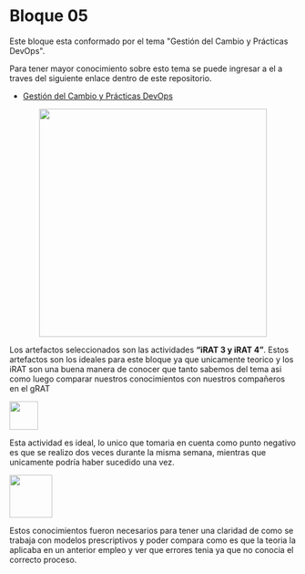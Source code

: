 # Bloque 05

Este bloque esta conformado por el tema "Gestión del Cambio y Prácticas DevOps".

Para tener mayor conocimiento sobre esto tema se puede ingresar a el a traves del siguiente enlace dentro de este repositorio.
- <a href="https://github.com/srgiola/Portafolio_IngSoftware/tree/master/01%20-%20Introducci%C3%B3n%20a%20la%20Ingenier%C3%ADa%20de%20Software" 
    target=”_blank”>Gestión del Cambio y Prácticas DevOps</a>

<p align="center">
<img
    src="https://media.istockphoto.com/vectors/agile-vs-waterfall-methodology-for-software-development-life-cycle-vector-id1336228205?k=20&m=1336228205&s=612x612&w=0&h=uwNKYNwohuCsxsHijVPMMOjUGPPntJydghI5Kscs-Eo="
    width="400px"
/>
 </p>

Los artefactos seleccionados son las actividades **“iRAT 3 y iRAT 4”**. Estos artefactos son los ideales para este bloque ya que unicamente teorico y los iRAT son una buena manera de conocer que tanto sabemos del tema asi como luego comparar nuestros conocimientos con nuestros compañeros en el gRAT </br>

<p align="left">
<img
    src="https://blog.pro-optim.com/wp-content/uploads/noun_continuous-improvement_1326963.png"
    width="50px"
/>

Esta actividad es ideal, lo unico que tomaria en cuenta como punto negativo es que se realizo dos veces durante la misma semana, mientras que unicamente podría haber sucedido una vez.
 
 </p>
 <p align="left">
<img
    src="https://i.pinimg.com/564x/e9/3b/7c/e93b7c713430bf42f7c03aba0331bcb0.jpg"
    width="75px"
/>
 </p>
 
Estos conocimientos fueron necesarios para tener una claridad de como se trabaja con modelos prescriptivos y poder compara como es que la teoria la aplicaba en un anterior empleo y ver que errores tenia ya que no conocia el correcto proceso.
